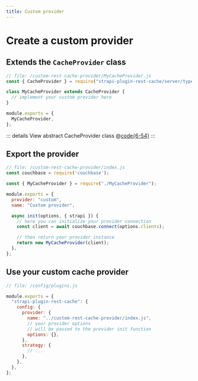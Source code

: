 ```yaml
---
title: Custom provider
---
```

# Create a custom provider

## Extends the `CacheProvider` class

```js
// file: /custom-rest-cache-provider/MyCacheProvider.js
const { CacheProvider } = require("strapi-plugin-rest-cache/server/types");

class MyCacheProvider extends CacheProvider {
  // implement your custom provider here
}

module.exports = {
  MyCacheProvider,
};
```

::: details View abstract CacheProvider class
@[code{6-54}](../../packages/strapi-plugin-rest-cache/server/types/CacheProvider.js)
:::

## Export the provider

```js
// file: /custom-rest-cache-provider/index.js
const couchbase = require('couchbase');

const { MyCacheProvider } = require("./MyCacheProvider");

module.exports = {
  provider: "custom",
  name: "Custom provider",

  async init(options, { strapi }) {
    // here you can initialize your provider connection
    const client = await couchbase.connect(options.clients);

    // then return your provider instance
    return new MyCacheProvider(client);
  },
};

```

## Use your custom cache provider


```js
// file: /config/plugins.js

module.exports = {
  "strapi-plugin-rest-cache": {
    config: {
      provider: {
        name: "../custom-rest-cache-provider/index.js",
        // your provider options 
        // will be passed to the provider init function
        options: {},
      },
      strategy: {
        // ...
      },
    },
  },
};


```